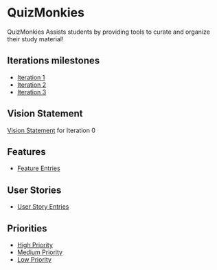 # QuizMonkies

QuizMonkies Assists students by providing tools to curate and organize their study material!

## Iterations milestones

- [Iteration 1](https://code.cs.umanitoba.ca/comp3350-winter2024/jockiesonmonkies-a02-4/-/milestones/1)
- [Iteration 2](https://code.cs.umanitoba.ca/comp3350-winter2024/jockiesonmonkies-a02-4/-/milestones/2)
- [Iteration 3](https://code.cs.umanitoba.ca/comp3350-winter2024/jockiesonmonkies-a02-4/-/milestones/3)

## Vision Statement 

[Vision Statement](https://code.cs.umanitoba.ca/comp3350-winter2024/jockiesonmonkies-a02-4/-/blob/main/VisionStatement.md) for Iteration 0

## Features
- [Feature Entries](https://code.cs.umanitoba.ca/comp3350-winter2024/jockiesonmonkies-a02-4/-/issues/?label_name%5B%5D=Feature)


## User Stories
- [User Story Entries](https://code.cs.umanitoba.ca/comp3350-winter2024/jockiesonmonkies-a02-4/-/issues/?label_name%5B%5D=User%20Story)

## Priorities

- [High Priority](https://code.cs.umanitoba.ca/comp3350-winter2024/jockiesonmonkies-a02-4/-/issues/?label_name%5B%5D=High%20Priority)
- [Medium Priority](https://code.cs.umanitoba.ca/comp3350-winter2024/jockiesonmonkies-a02-4/-/issues/?label_name%5B%5D=Medium%20Priority)
- [Low Priority](https://code.cs.umanitoba.ca/comp3350-winter2024/jockiesonmonkies-a02-4/-/issues/?label_name%5B%5D=Low%20Priority)

